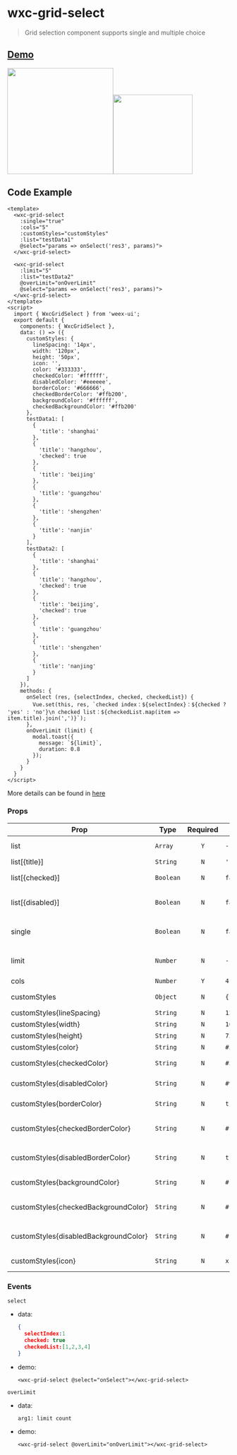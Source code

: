 # wxc-grid-select 

> Grid selection component supports single and multiple choice
  
## [Demo](https://h5.m.taobao.com/trip/wxc-grid-select/index.html?_wx_tpl=https%3A%2F%2Fh5.m.taobao.com%2Ftrip%2Fwxc-grid-select%2Fdemo%2Findex.native-min.js)

<img src="https://gw.alipayobjects.com/zos/rmsportal/KVPhzMhbGodSqBiRCEVQ.gif" width="240"><img src="https://gw.alipayobjects.com/zos/rmsportal/yJfbMufZVRJzKicHPQrn.png" width="180">

## Code Example

```vue
<template>
  <wxc-grid-select
    :single="true"
    :cols="5"
    :customStyles="customStyles"
    :list="testData1"
    @select="params => onSelect('res3', params)">
  </wxc-grid-select>
  
  <wxc-grid-select
    :limit="5"
    :list="testData2"
    @overLimit="onOverLimit"
    @select="params => onSelect('res3', params)">
  </wxc-grid-select>
</template>
<script>
  import { WxcGridSelect } from 'weex-ui';
  export default {
    components: { WxcGridSelect },
    data: () => ({
      customStyles: {
        lineSpacing: '14px',
        width: '120px',
        height: '50px',
        icon: '',
        color: '#333333',
        checkedColor: '#ffffff',
        disabledColor: '#eeeeee',
        borderColor: '#666666',
        checkedBorderColor: '#ffb200',
        backgroundColor: '#ffffff',
        checkedBackgroundColor: '#ffb200'
      },
      testData1: [
        {
          'title': 'shanghai'
        },
        {
          'title': 'hangzhou',
          'checked': true
        },
        {
          'title': 'beijing'
        },
        {
          'title': 'guangzhou'
        },
        {
          'title': 'shengzhen'
        },
        {
          'title': 'nanjin'
        }
      ],
      testData2: [
        {
          'title': 'shanghai'
        },
        {
          'title': 'hangzhou',
          'checked': true
        },
        {
          'title': 'beijing',
          'checked': true
        },
        {
          'title': 'guangzhou'
        },
        {
          'title': 'shengzhen'
        },
        {
          'title': 'nanjing'
        }
      ]
    }),
    methods: {
      onSelect (res, {selectIndex, checked, checkedList}) {
        Vue.set(this, res, `checked index：${selectIndex}：${checked ? 'yes' : 'no'}\n checked list：${checkedList.map(item => item.title).join(',')}`);
      },
      onOverLimit (limit) {
        modal.toast({
          message: `${limit}`,
          duration: 0.8
        });
      }
    }
  }
</script>
```
More details can be found in [here](https://github.com/apache/incubator-weex-ui/blob/master/example/grid-select/index.vue)

### Props

| Prop | Type | Required | Default | Description |
|-----|------|:-----:|--------|--------|
| list | `Array` | `Y`| `-` | config data list |
| list[{title}]| `String` | `N`|`''` | title |
| list[{checked}]| `Boolean` |`N`| `false` |  whether is checked |
| list[{disabled}]| `Boolean` |`N`| `false` | whether is been disabled |
| single | `Boolean` |`N`| `false` | whether is single choice |
| limit | `Number` | `N`|  `-` | maximum number of choices |
| cols | `Number` | `Y`| `4` | cols |
| customStyles | `Object` |`N`| `{}` | custom styles |
| customStyles{lineSpacing} | `String` | `N`|`12px` | lineSpacing |
| customStyles{width} | `String` |`N`| `166px` | item width |
| customStyles{height} | `String` |`N`| `72px` | item height |
| customStyles{color} | `String` |`N`| `#3d3d3d` | text color |
| customStyles{checkedColor} | `String` |`N`| `#3d3d3d` | checked text color |
| customStyles{disabledColor} | `String` |`N`| `#9b9b9b` | disabled text Color |
| customStyles{borderColor} | `String` |`N`| `transparent` | border color |
| customStyles{checkedBorderColor} |`String` |`N`|  `#ffb200` | checked border color |
| customStyles{disabledBorderColor} | `String` | `N`|`transparent` | disabled border color |
| customStyles{backgroundColor} | `String` | `N`|`#f6f6f6` | background color |
| customStyles{checkedBackgroundColor} | `String` |`N`| `#ffffff` | checked background color |
| customStyles{disabledBackgroundColor} | `String` | `N`|`#f6f6f6` | disabled background color |
| customStyles{icon} | `String` | `N`| `x` | icon when checked |


### Events
`select`
- data: 
    ```json
    {
      selectIndex:1
      checked: true
      checkedList:[1,2,3,4]
    }
    ```
- demo:
    ```vue
    <wxc-grid-select @select="onSelect"></wxc-grid-select>
    ```
  
`overLimit`
- data: 
    ```
    arg1: limit count
    ```
- demo:
    ```
    <wxc-grid-select @overLimit="onOverLimit"></wxc-grid-select>
    ```
